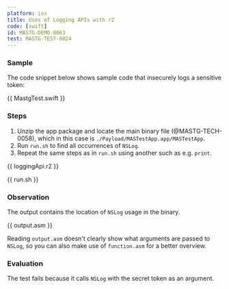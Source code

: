 ```yaml
---
platform: ios
title: Uses of Logging APIs with r2
code: [swift]
id: MASTG-DEMO-0063
test: MASTG-TEST-0024
---
```


### Sample

The code snippet below shows sample code that insecurely logs a sensitive token:

{{ MastgTest.swift }}

### Steps

1. Unzip the app package and locate the main binary file (@MASTG-TECH-0058), which in this case is `./Payload/MASTestApp.app/MASTestApp`.
2. Run `run.sh` to find all occurrences of `NSLog`.
3. Repeat the same steps as in `run.sh` using another such as e.g. `print`.

{{ loggingApi.r2 }}

{{ run.sh }}

### Observation

The output contains the location of `NSLog` usage in the binary.

{{ output.asm }}

Reading `output.asm` doesn't clearly show what arguments are passed to `NSLog`, so you can also make use of `function.asm` for a better overview.

### Evaluation

The test fails because it calls `NSLog` with the secret token as an argument.
